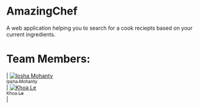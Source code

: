 # AmazingChef

A web application helping you to search for a cook reciepts based on your current ingredients.

# Team Members:
   | [![Ipsha Mohanty](https://avatars1.githubusercontent.com/u/22066710?v=4&s=400)<br /><sub>Ipsha Mohanty</sub>](https://github.com/ipsha1545)<br /> |  [![Khoa Le](https://avatars2.githubusercontent.com/u/21697893?v=3&s=400)<br /><sub>Khoa Le</sub>](https://github.com/khoale88)<br />|
